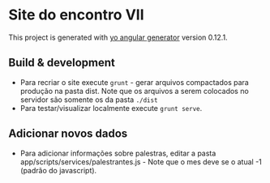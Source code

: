 # Site do encontro VII

This project is generated with [yo angular generator](https://github.com/yeoman/generator-angular)
version 0.12.1.

## Build & development

* Para recriar o site execute `grunt` - gerar arquivos compactados para produção na pasta dist. Note que os arquivos a serem colocados no servidor são somente os da pasta `./dist`
* Para testar/visualizar localmente execute `grunt serve`.

## Adicionar novos dados

* Para adicionar informações sobre palestras, editar a pasta app/scripts/services/palestrantes.js - Note que o mes deve se o atual -1 (padrão do javascript).

